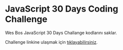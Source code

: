 # JavaScript 30 Days Coding Challenge 

Wes Bos JavaScript 30 Days Challange kodlarını saklar.

Challenge linkine ulaşmak için [tıklayabilirsiniz](https://javascript30.com/).



